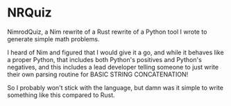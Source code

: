 # NRQuiz
NimrodQuiz, a Nim rewrite of a Rust rewrite of a Python tool I wrote to generate simple math problems.

I heard of Nim and figured that I would give it a go, and while it behaves like a proper Python, that includes both Python's positives and Python's negatives,
and this includes a lead developer telling someone to just write their own parsing routine for BASIC STRING CONCATENATION!

So I probably won't stick with the language, but damn was it simple to write something like this compared to Rust.
